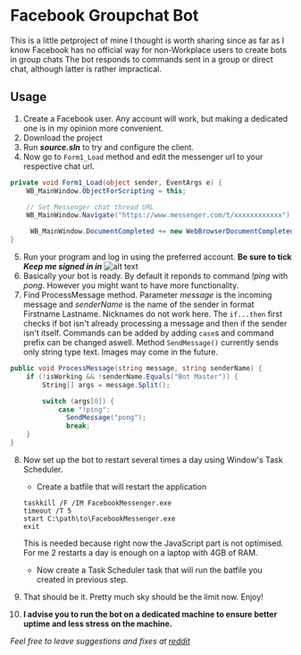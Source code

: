 # Facebook Groupchat Bot
This is a little petproject of mine I thought is worth sharing since as far as I know Facebook has no official way for non-Workplace users to create bots in group chats 
The bot responds to commands sent in a group or direct chat, although latter is rather impractical.

## Usage
1. Create a Facebook user. Any account will work, but making a dedicated one is in my opinion more convenient.
2. Download the project
3. Run **_source.sln_** to try and configure the client.
4. Now go to `Form1_Load` method and edit the messenger url to your respective chat url.
```c#
private void Form1_Load(object sender, EventArgs e) {
    WB_MainWindow.ObjectForScripting = this;

    // Set Messenger chat thread URL
    WB_MainWindow.Navigate("https://www.messenger.com/t/xxxxxxxxxxxx");    

     WB_MainWindow.DocumentCompleted += new WebBrowserDocumentCompletedEventHandler(NavigationComplete);
}
```
5. Run your program and log in using the preferred account. **Be sure to tick _Keep me signed in in_**
![alt text][logging]
6. Basically your bot is ready. By default it reponds to command _!ping_ with _pong_. However you might want to have more functionality.
7. Find ProcessMessage method.
Parameter _message_ is the incoming message and _senderName_ is the name of the sender in format Firstname Lastname. Nicknames do not work here. The `if...then` first checks if bot isn't already processing a message and then if the sender isn't itself.
Commands can be added by adding `case`s and command prefix can be changed aswell.
Method `SendMessage()` currently sends only string type text. Images may come in the future.
```c#
public void ProcessMessage(string message, string senderName) {
    if (!isWorking && !senderName.Equals("Bot Master")) {				
        String[] args = message.Split();

        switch (args[0]) {
            case "!ping":
              SendMessage("pong");
              break;
    }
}
```
8. Now set up the bot to restart several times a day using Window's Task Scheduler. 
    * Create a batfile that will restart the application
    ```
    taskkill /F /IM FacebookMessenger.exe
    timeout /T 5
    start C:\path\to\FacebookMessenger.exe
    exit
    ```  
      This is needed because right now the JavaScript part is not optimised. For me 2 restarts a day is enough on a laptop with 4GB of RAM. 
      
    * Now create a Task Scheduler task that will run the batfile you created in previous step.
9. That should be it. Pretty much sky should be the limit now. Enjoy!
10. **I advise you to run the bot on a dedicated machine to ensure better uptime and less stress on the machine.**

*Feel free to leave suggestions and fixes at [reddit](https://redd.it/79oanm)*

[logging]: https://i.imgur.com/LKPBmG9.png "Logging in"
